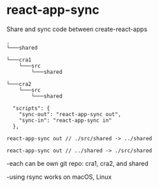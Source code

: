 # react-app-sync
Share and sync code between create-react-apps

```
.
└───shared

└───cra1
    └───src
        └───shared

└───cra2
    └───src
        └───shared
```

```
  "scripts": {
    "sync-out": "react-app-sync out",
    "sync-in": "react-app-sync in"
  },
```

```
react-app-sync out // ./src/shared -> ../shared
```

```
react-app-sync out // ../shared -> ./src/shared
```

-each can be own git repo: cra1, cra2, and shared

-using rsync works on macOS, Linux
